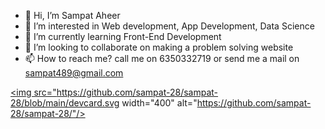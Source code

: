 - 👋 Hi, I’m Sampat Aheer
- 👀 I’m interested in Web development, App Development, Data Science
- 🌱 I’m currently learning Front-End Development
- 💞️ I’m looking to collaborate on making a problem solving website
- 📫 How to reach me? call me on 6350332719 or send me a mail on sampat489@gmail.com

<a href="https://app.daily.dev/sampat2897"><img src="https://github.com/sampat-28/sampat-28/blob/main/devcard.svg width="400" alt="https://github.com/sampat-28/sampat-28/"/></a>
<!---
sampat-28/sampat-28 is a ✨ special ✨ repository because its `README.md` (this file) appears on your GitHub profile.
You can click the Preview link to take a look at your changes.
--->
